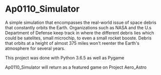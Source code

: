 # Ap0110_Simulator

A simple simulation that encompasses the real-world issue of space debris that constantly orbits the Earth. Organizations such as NASA and the U.s Department of Defense keep track in where the different debris lies which could be satelites, small microchip, to even a small rocket booste. Debris that orbits at a height of almost 375 miles won't reenter the Earth's atmosphere for several years.

This project was done with Python 3.6.5 as well as Pygame

Ap0110_Simulator will return as a featured game on Project Aero_Astro
